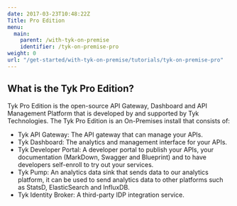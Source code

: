 ```yaml
---
date: 2017-03-23T10:48:22Z
Title: Pro Edition
menu:
  main:
    parent: /with-tyk-on-premise
    identifier: /tyk-on-premise-pro
weight: 0
url: "/get-started/with-tyk-on-premise/tutorials/tyk-on-premise-pro"
---
```


## What is the Tyk Pro Edition?

Tyk Pro Edition is the open-source API Gateway, Dashboard and API Management Platform that is developed by and supported by Tyk Technologies. The Tyk Pro Edition is an On-Premises install that consists of:

* Tyk API Gateway: The API gateway that can manage your APIs.
* Tyk Dashboard: The analytics and management interface for your APIs.
* Tyk Developer Portal: A developer portal to publish your APIs, your documentation (MarkDown, Swagger and Blueprint) and to have developers self-enroll to try out your services.
* Tyk Pump: An analytics data sink that sends data to our analytics platform, it can be used to send analytics data to other platforms such as StatsD, ElasticSearch and InfluxDB.
* Tyk Identity Broker: A third-party IDP integration service.
